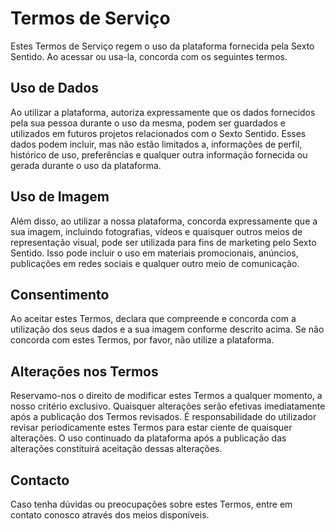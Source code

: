 # Termos de Serviço

Estes Termos de Serviço regem o uso da plataforma fornecida pela Sexto Sentido. Ao acessar ou usa-la, concorda com os seguintes termos.

## Uso de Dados

Ao utilizar a plataforma, autoriza expressamente que os dados fornecidos pela sua pessoa durante o uso da mesma, podem ser guardados e utilizados em futuros projetos relacionados com o Sexto Sentido. Esses dados podem incluir, mas não estão limitados a, informações de perfil, histórico de uso, preferências e qualquer outra informação fornecida ou gerada durante o uso da plataforma.

## Uso de Imagem

Além disso, ao utilizar a nossa plataforma, concorda expressamente que a sua imagem, incluindo fotografias, vídeos e quaisquer outros meios de representação visual, pode ser utilizada para fins de marketing pelo Sexto Sentido. Isso pode incluir o uso em materiais promocionais, anúncios, publicações em redes sociais e qualquer outro meio de comunicação.

## Consentimento

Ao aceitar estes Termos, declara que compreende e concorda com a utilização dos seus dados e a sua imagem conforme descrito acima. Se não concorda com estes Termos, por favor, não utilize a plataforma.

## Alterações nos Termos

Reservamo-nos o direito de modificar estes Termos a qualquer momento, a nosso critério exclusivo. Quaisquer alterações serão efetivas imediatamente após a publicação dos Termos revisados. É responsabilidade do utilizador revisar periodicamente estes Termos para estar ciente de quaisquer alterações. O uso continuado da plataforma após a publicação das alterações constituirá aceitação dessas alterações.

## Contacto

Caso tenha dúvidas ou preocupações sobre estes Termos, entre em contato conosco através dos meios disponíveis.
